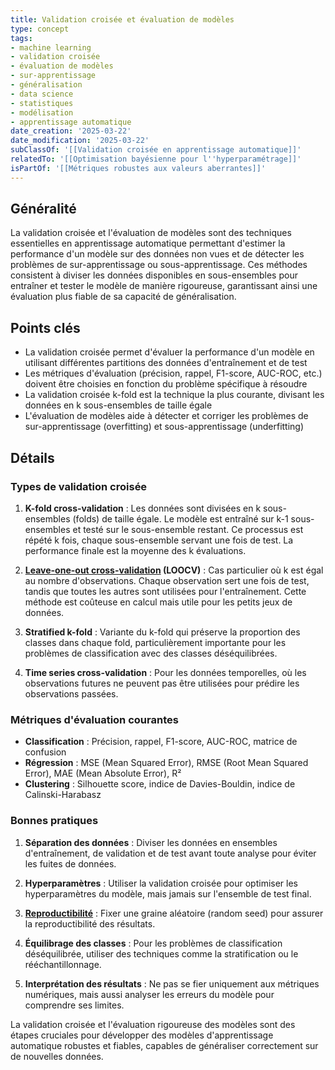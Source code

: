 ```yaml
---
title: Validation croisée et évaluation de modèles
type: concept
tags:
- machine learning
- validation croisée
- évaluation de modèles
- sur-apprentissage
- généralisation
- data science
- statistiques
- modélisation
- apprentissage automatique
date_creation: '2025-03-22'
date_modification: '2025-03-22'
subClassOf: '[[Validation croisée en apprentissage automatique]]'
relatedTo: '[[Optimisation bayésienne pour l''hyperparamétrage]]'
isPartOf: '[[Métriques robustes aux valeurs aberrantes]]'
---
```

## Généralité

La validation croisée et l'évaluation de modèles sont des techniques essentielles en apprentissage automatique permettant d'estimer la performance d'un modèle sur des données non vues et de détecter les problèmes de sur-apprentissage ou sous-apprentissage. Ces méthodes consistent à diviser les données disponibles en sous-ensembles pour entraîner et tester le modèle de manière rigoureuse, garantissant ainsi une évaluation plus fiable de sa capacité de généralisation.

## Points clés

- La validation croisée permet d'évaluer la performance d'un modèle en utilisant différentes partitions des données d'entraînement et de test
- Les métriques d'évaluation (précision, rappel, F1-score, AUC-ROC, etc.) doivent être choisies en fonction du problème spécifique à résoudre
- La validation croisée k-fold est la technique la plus courante, divisant les données en k sous-ensembles de taille égale
- L'évaluation de modèles aide à détecter et corriger les problèmes de sur-apprentissage (overfitting) et sous-apprentissage (underfitting)

## Détails

### Types de validation croisée

1. **K-fold cross-validation** : Les données sont divisées en k sous-ensembles (folds) de taille égale. Le modèle est entraîné sur k-1 sous-ensembles et testé sur le sous-ensemble restant. Ce processus est répété k fois, chaque sous-ensemble servant une fois de test. La performance finale est la moyenne des k évaluations.

2. **[Leave-one-out cross-validation](https://fr.wikipedia.org/wiki/Leave-one-out_cross-validation) (LOOCV)** : Cas particulier où k est égal au nombre d'observations. Chaque observation sert une fois de test, tandis que toutes les autres sont utilisées pour l'entraînement. Cette méthode est coûteuse en calcul mais utile pour les petits jeux de données.

3. **Stratified k-fold** : Variante du k-fold qui préserve la proportion des classes dans chaque fold, particulièrement importante pour les problèmes de classification avec des classes déséquilibrées.

4. **Time series cross-validation** : Pour les données temporelles, où les observations futures ne peuvent pas être utilisées pour prédire les observations passées.

### Métriques d'évaluation courantes

- **Classification** : Précision, rappel, F1-score, AUC-ROC, matrice de confusion
- **Régression** : MSE (Mean Squared Error), RMSE (Root Mean Squared Error), MAE (Mean Absolute Error), R²
- **Clustering** : Silhouette score, indice de Davies-Bouldin, indice de Calinski-Harabasz

### Bonnes pratiques

1. **Séparation des données** : Diviser les données en ensembles d'entraînement, de validation et de test avant toute analyse pour éviter les fuites de données.

2. **Hyperparamètres** : Utiliser la validation croisée pour optimiser les hyperparamètres du modèle, mais jamais sur l'ensemble de test final.

3. **[Reproductibilité](https://fr.wikipedia.org/wiki/Reproductibilité)** : Fixer une graine aléatoire (random seed) pour assurer la reproductibilité des résultats.

4. **Équilibrage des classes** : Pour les problèmes de classification déséquilibrée, utiliser des techniques comme la stratification ou le rééchantillonnage.

5. **Interprétation des résultats** : Ne pas se fier uniquement aux métriques numériques, mais aussi analyser les erreurs du modèle pour comprendre ses limites.

La validation croisée et l'évaluation rigoureuse des modèles sont des étapes cruciales pour développer des modèles d'apprentissage automatique robustes et fiables, capables de généraliser correctement sur de nouvelles données.